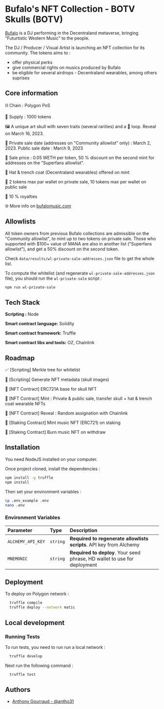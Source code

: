 # Bufalo's NFT Collection - BOTV Skulls (BOTV)

[Bufalo](https://twitter.com/bufalomusic) is a DJ performing in the Decentraland metaverse, bringing "Futurtistic Western Music" to the people. 

The DJ / Producer / Visual Artist is launching an NFT collection for its community. The tokens aims to : 

* offer physical perks 
* give commercial rights on musics produced by Bufalo
* be eligible for several airdrops - Decentraland wearables, among others suprises
 
## Core information

⛓️ Chain : Polygon PoS

🔢 Supply : 1000 tokens 

🖼️ A unique art skull with seven traits (several rarities) and a 🎵 loop. Reveal on March 16, 2023.

📅 Private sale date (addresses on "Community allowlist" only) : March 2, 2023. Public sale date : March 9, 2023

🔖 Sale price : 0.05 WETH per token, 50 % discount on the second mint for addresses on the "Superfans allowlist". 

🎁 Hat & trench coat (Decentraland wearables) offered on mint

🔢 2 tokens max par wallet on private sale, 10 tokens max per wallet on public sale

👑 10 % royalties

🌐 More info on [bufalomusic.com](https://bufalomusic.com)


## Allowlists

All token owners from previous Bufalo collections are admissible on the "Community allowlist", to mint up to two tokens on private sale. Those who supported with $100+ value of MANA are also in another list ("Superfans allowlist"), and get a 50% discount on the second token. 



Check `data/results/wl-private-sale-addresses.json` file to get the whole list. 

To compute the whitelist (and regenerate `wl-private-sale-addresses.json` file), you should run the `wl-private-sale` script : 

```bash
npm run wl-private-sale
```



## Tech Stack

**Scripting :** Node

**Smart contract language:** Solidity

**Smart contract framework:** Truffle

**Smart contract libs and tools:** OZ, Chainlink

## Roadmap

✅ [Scripting] Merkle tree for whitelist

🔲 [Scripting] Generate NFT metadata (skull images)

🔲 [NFT Contract] ERC721A base for skull NFT

🔲 [NFT Contract] Mint : Private & public sale, transfer skull + hat & trench coat wearable NFTs

🔲 [NFT Contract] Reveal : Random assignation with Chainlink

🔲 [Staking Contract] Mint music NFT (ERC721) on staking

🔲 [Staking Contract] Burn music NFT on withdraw

## Installation

You need NodeJS installed on your computer. 

Once project cloned, install the dependencies :

```bash
npm install -g truffle
npm install 
```

Then set your environment variables : 

```bash
cp .env_example .env
nano .env
```
### Environment Variables


| Parameter         | Type     | Description                |
| :-----------------| :------- | :------------------------- |
| `ALCHEMY_API_KEY`        | `string` | **Required to regenerate allowlists scripts**. API key from Alchemy  |
| `MNEMONIC`        | `string` | **Required to deploy**. Your seed phrase, HD wallet to use for deployment  |

## Deployment

To deploy on Polygon network : 

```bash
  truffle compile
  truffle deploy --network matic
```


## Local development



### Running Tests

To run tests, you need to run run a local network :

```bash
  truffle develop
```

Next run the following command : 

```bash
  truffle test
```


## Authors

- [Anthony Gourraud - @antho31](https://www.github.com/antho31)

